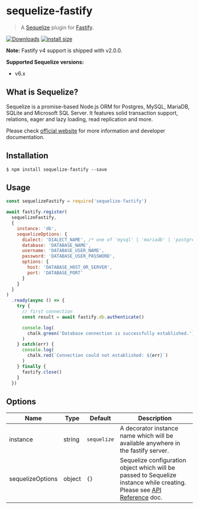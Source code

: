 # sequelize-fastify
> A [Sequelize](https://sequelize.org/) plugin for [Fastify](https://github.com/fastify/fastify).

[![Downloads](https://img.shields.io/npm/dm/sequelize-fastify.svg)](https://npmjs.com/sequelize-fastify)
[![install size](https://packagephobia.com/badge?p=sequelize-fastify)](https://packagephobia.com/result?p=sequelize-fastify)

**Note:** Fastify v4 support is shipped with v2.0.0.

**Supported Sequelize versions:**

- v6.x

## What is Sequelize?
Sequelize is a promise-based Node.js ORM for Postgres, MySQL, MariaDB, SQLite and Microsoft SQL Server. It features solid transaction support, relations, eager and lazy loading, read replication and more.

Please check [official website](https://github.com/sequelize/sequelize) for more information and developer documentation.

## Installation
```
$ npm install sequelize-fastify --save
```

## Usage

```js
const sequelizeFastify = require('sequelize-fastify')

await fastify.register(
  sequelizeFastify,
  {
    instance: 'db',
    sequelizeOptions: {
      dialect: 'DIALECT_NAME', /* one of 'mysql' | 'mariadb' | 'postgres' | 'mssql' */
      database: 'DATABASE_NAME',
      username: 'DATABASE_USER_NAME',
      password: 'DATABASE_USER_PASSWORD',
      options: {
        host: 'DATABASE_HOST_OR_SERVER',
        port: 'DATABASE_PORT'
      }
    }
  }
)
  .ready(async () => {
    try {
      // first connection
      const result = await fastify.db.authenticate()

      console.log(
        chalk.green('Database connection is successfully established.')
      )
    } catch(err) {
      console.log(
        chalk.red(`Connection could not established: ${err}`)
      )
    } finally {
      fastify.close()
    }
  })
```

## Options
| Name               | Type       | Default          | Description                                                                       |
| ---                | ---        | ---              | ---                                                                               |
| instance           | string     | `sequelize`      | A decorator instance name which will be available anywhere in the fastify server. |
| sequelizeOptions   | object     | `{}`             | Sequelize configuration object which will be passed to Sequelize instance while creating. Please see [API Reference](https://sequelize.org/master/class/lib/sequelize.js~Sequelize.html#instance-constructor-constructor) doc. |
